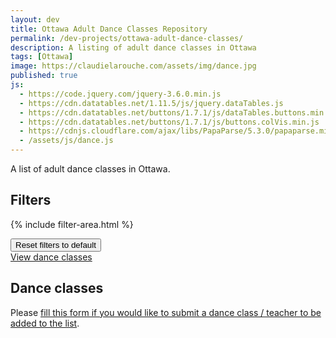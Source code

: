 ```yaml
---
layout: dev
title: Ottawa Adult Dance Classes Repository
permalink: /dev-projects/ottawa-adult-dance-classes/
description: A listing of adult dance classes in Ottawa
tags: [Ottawa]
image: https://claudielarouche.com/assets/img/dance.jpg
published: true
js: 
  - https://code.jquery.com/jquery-3.6.0.min.js
  - https://cdn.datatables.net/1.11.5/js/jquery.dataTables.js
  - https://cdn.datatables.net/buttons/1.7.1/js/dataTables.buttons.min.js
  - https://cdn.datatables.net/buttons/1.7.1/js/buttons.colVis.min.js
  - https://cdnjs.cloudflare.com/ajax/libs/PapaParse/5.3.0/papaparse.min.js
  - /assets/js/dance.js
---
```


A list of adult dance classes in Ottawa.

## Filters

<form class="form">
			

{% include filter-area.html %}   


</form>

<div class="mt-3">
<button class="btn btn-secondary" onclick="clearAllFilters()">
Reset filters to default
</button>
</div>
<div class="mt-3">
<a href="#csvData" class="btn btn-primary">
View dance classes
</a>
</div>


## Dance classes

Please <a href="https://forms.gle/uYWN8SJGCwrpU3249" target="_blank">fill this form if you would like to submit a dance class / teacher to be added to the list</a>.  

<div id="csvData"></div>


